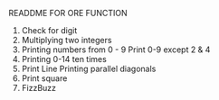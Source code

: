 READDME FOR ORE FUNCTION
1. Check for digit
2. Multiplying two integers
3. Printing numbers from 0 - 9
Print 0-9 except 2 & 4
5. Printing 0-14 ten times
6. Print Line
Printing parallel diagonals
8. Print square 
9. FizzBuzz
